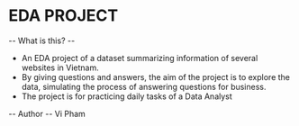 # EDA PROJECT
-- What is this? --
- An EDA project of a dataset summarizing information of several websites in Vietnam.
- By giving questions and answers, the aim of the project is to explore the data, simulating the process of answering questions for business.
- The project is for practicing daily tasks of a Data Analyst

-- Author -- 
Vi Pham
